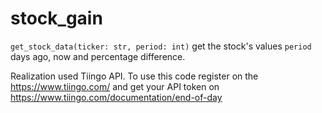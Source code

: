 # stock_gain
`get_stock_data(ticker: str, period: int)` get the stock's values `period` days ago, now and percentage difference.

Realization used Tiingo API. To use this code register on the https://www.tiingo.com/ and get your API token on https://www.tiingo.com/documentation/end-of-day

